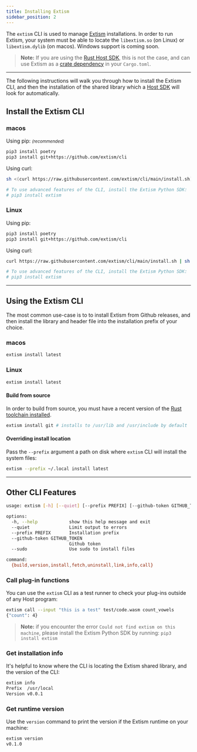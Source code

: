 ```yaml
---
title: Installing Extism
sidebar_position: 2
---
```


The `extism` CLI is used to manage [Extism](https://github.com/extism/extism) installations. In order to run Extism, your system must be able to locate the `libextism.so` (on Linux) or `libextism.dylib` (on macos). Windows support is coming soon.

> **Note:** If you are using the [Rust Host SDK](/docs/integrate-into-your-codebase/rust-host-sdk), this is not the case, and can use Extism as a [crate dependency](https://crates.io/crates/extism) in your `Cargo.toml`. 


---

The following instructions will walk you through how to install the Extism CLI, and then the installation of the shared library which a [Host SDK](/docs/concepts/host-sdk) will look for automatically.

## Install the Extism CLI

### macos

Using pip: <small><em>(recommended)</em></small>

```sh
pip3 install poetry
pip3 install git+https://github.com/extism/cli
```

Using curl:

```sh
sh <(curl https://raw.githubusercontent.com/extism/cli/main/install.sh) /usr/local/bin

# To use advanced features of the CLI, install the Extism Python SDK:
# pip3 install extism
```

### Linux

Using pip:

```sh
pip3 install poetry
pip3 install git+https://github.com/extism/cli
```

Using curl:

```sh
curl https://raw.githubusercontent.com/extism/cli/main/install.sh | sh

# To use advanced features of the CLI, install the Extism Python SDK:
# pip3 install extism
```

---

## Using the Extism CLI

The most common use-case is to to install Extism from Github releases, and then install the library and header file into the installation prefix of your choice.

### macos

```sh
extism install latest
```

### Linux

```sh
extism install latest
```

#### Build from source

In order to build from source, you must have a recent version of the [Rust toolchain installed](https://rustup.rs/).

```sh
extism install git # installs to /usr/lib and /usr/include by default
```

#### Overriding install location

Pass the `--prefix` argument a path on disk where `extism` CLI will install the system files:

```sh
extism --prefix ~/.local install latest
```

---

## Other CLI Features

```sh
usage: extism [-h] [--quiet] [--prefix PREFIX] [--github-token GITHUB_TOKEN] [--sudo] {build,version,install,fetch,uninstall,link,info,call} ...

options:
  -h, --help            show this help message and exit
  --quiet               Limit output to errors
  --prefix PREFIX       Installation prefix
  --github-token GITHUB_TOKEN
                        Github token
  --sudo                Use sudo to install files

command:
  {build,version,install,fetch,uninstall,link,info,call}
```

### Call plug-in functions

You can use the `extism` CLI as a test runner to check your plug-ins outside of any Host program:

```sh
extism call --input "this is a test" test/code.wasm count_vowels
{"count": 4}
```

> **Note:** if you encounter the error `Could not find extism on this machine`, please install the Extism Python SDK by running: `pip3 install extism`

### Get installation info

It's helpful to know where the CLI is locating the Extism shared library, and the version of the CLI:

```sh
extism info
Prefix  /usr/local
Version v0.0.1
```

### Get runtime version

Use the `version` command to print the version if the Extism runtime on your machine:

```sh
extism version
v0.1.0
```